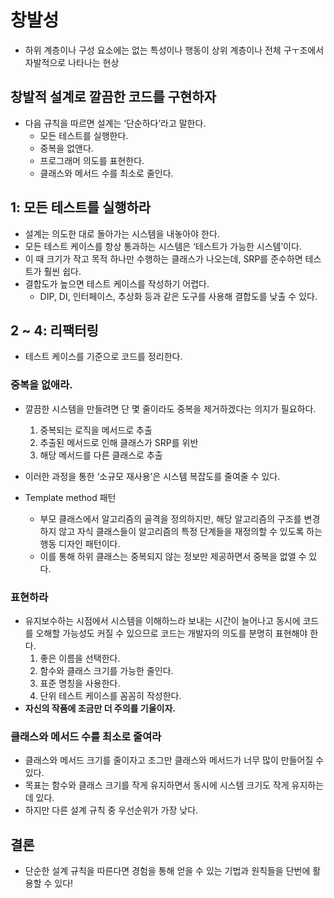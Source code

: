 # 창발성

- 하위 계층이나 구성 요소에는 없는 특성이나 행동이 상위 계층이나 전체 구ㅜ조에서 자발적으로 나타나는 현상

## 창발적 설계로 깔끔한 코드를 구현하자

- 다음 규칙을 따르면 설계는 ‘단순하다’라고 말한다.
    - 모든 테스트를 실행한다.
    - 중복을 없앤다.
    - 프로그래머 의도를 표현한다.
    - 클래스와 메서드 수를 최소로 줄인다.

## 1: 모든 테스트를 실행하라

- 설계는 의도한 대로 돌아가는 시스템을 내놓아야 한다.
- 모든 테스트 케이스를 항상 통과하는 시스템은 ‘테스트가 가능한 시스템’이다.
- 이 때 크기가 작고 목적 하나만 수행하는 클래스가 나오는데, SRP를 준수하면 테스트가 훨씬 쉽다.
- 결합도가 높으면 테스트 케이스를 작성하기 어렵다.
    - DIP, DI, 인터페이스, 추상화 등과 같은 도구를 사용해 결합도를 낮출 수 있다.

## 2 ~ 4: 리팩터링

- 테스트 케이스를 기준으로 코드를 정리한다.

### 중복을 없애라.

- 깔끔한 시스템을 만들려면 단 몇 줄이라도 중복을 제거하겠다는 의지가 필요하다.
    1. 중복되는 로직을 메서드로 추출
    2. 추출된 메서드로 인해 클래스가 SRP를 위반
    3. 해당 메서드를 다른 클래스로 추출
- 이러한 과정을 통한 ‘소규모 재사용’은 시스템 복잡도를 줄여줄 수 있다.

- Template method 패턴
    - 부모 클래스에서 알고리즘의 골격을 정의하지만, 해당 알고리즘의 구조를 변경하지 않고 자식 클래스들이 알고리즘의 특정 단계들을 재정의할 수 있도록 하는 행동 디자인 패턴이다.
    - 이를 통해 하위 클래스는 중복되지 않는 정보만 제공하면서 중복을 없앨 수 있다.

### 표현하라

- 유지보수하는 시점에서 시스템을 이해하느라 보내는 시간이 늘어나고 동시에 코드를 오해할 가능성도 커질 수 있으므로 코드는 개발자의 의도를 분명히 표현해야 한다.
    1. 좋은 이름을 선택한다.
    2. 함수와 클래스 크기를 가능한 줄인다.
    3. 표준 명칭을 사용한다.
    4. 단위 테스트 케이스를 꼼꼼히 작성한다.
- **자신의 작품에 조금만 더 주의를 기울이자.**

### 클래스와 메서드 수를 최소로 줄여라

- 클래스와 메서드 크기를 줄이자고 조그만 클래스와 메서드가 너무 많이 만들어질 수 있다.
- 목표는 함수와 클래스 크기를 작게 유지하면서 동시에 시스템 크기도 작게 유지하는 데 있다.
- 하지만 다른 설계 규칙 중 우선순위가 가장 낮다.

## 결론

- 단순한 설계 규칙을 따른다면 경험을 통해 얻을 수 있는 기법과 원칙들을 단번에 활용할 수 있다!